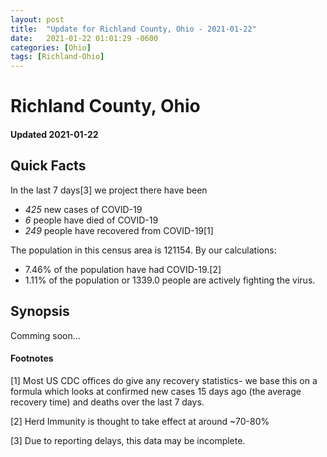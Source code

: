 ```yaml
---
layout: post
title:  "Update for Richland County, Ohio - 2021-01-22"
date:   2021-01-22 01:01:29 -0600
categories: [Ohio]
tags: [Richland-Ohio]
---
```


# Richland County, Ohio
#### Updated 2021-01-22

## Quick Facts

In the last 7 days[3] we project there have been
- *425* new cases of COVID-19
- *6* people have died of COVID-19
- *249* people have recovered from COVID-19[1]

The population in this census area is 121154. By our calculations:
- 7.46% of the population have had COVID-19.[2]
- 1.11% of the population or 1339.0 people are actively fighting the virus.

## Synopsis

Comming soon...


#### Footnotes

[1] Most US CDC offices do give any recovery statistics- we base this on a formula which looks at confirmed new cases
15 days ago (the average recovery time) and deaths over the last 7 days.

[2] Herd Immunity is thought to take effect at around ~70-80%

[3] Due to reporting delays, this data may be incomplete.
 
    